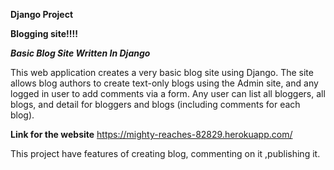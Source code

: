 **Django Project**

**Blogging site!!!!**

**_Basic Blog Site Written In Django_**

This web application creates a very basic blog site using Django. The site allows blog authors to create text-only blogs using the Admin site, and any logged in user to add comments via a form. Any user can list all bloggers, all blogs, and detail for bloggers and blogs (including comments for each blog).


**Link for the website**
https://mighty-reaches-82829.herokuapp.com/

This project have features of creating blog, commenting on it ,publishing it. 
